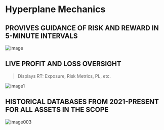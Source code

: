 # Hyperplane Mechanics


## PROVIVES GUIDANCE OF RISK AND REWARD IN 5-MINUTE INTERVALS

![image](https://github.com/user-attachments/assets/5598281f-73e4-42bd-ab2a-bc167ac58302)







## LIVE PROFIT AND LOSS OVERSIGHT
> Displays RT: Exposure, Risk Metrics, PL, etc.
 
![image1](https://github.com/user-attachments/assets/3bb2e602-479c-49b2-a38e-05400749cca5)





## HISTORICAL DATABASES FROM 2021-PRESENT FOR ALL ASSETS IN THE SCOPE

![image003](https://github.com/user-attachments/assets/7b6a3c81-1b6e-4f92-9a89-f3b792a3a221)

